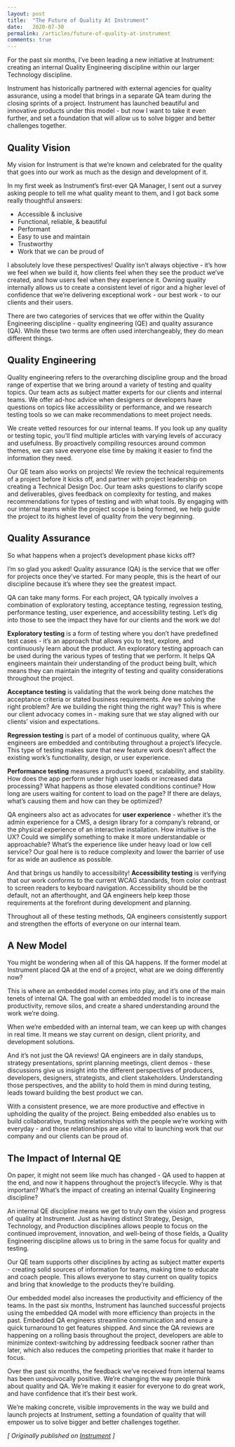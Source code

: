 ```yaml
---
layout: post
title:  "The Future of Quality At Instrument"
date:   2020-07-30
permalink: /articles/future-of-quality-at-instrument
comments: true
---
```


For the past six months, I’ve been leading a new initiative at Instrument: creating an internal Quality Engineering discipline within our larger Technology discipline.

Instrument has historically partnered with external agencies for quality assurance, using a model that brings in a separate QA team during the closing sprints of a project. Instrument has launched beautiful and innovative products under this model - but now I want to take it even further, and set a foundation that will allow us to solve bigger and better challenges together.

## Quality Vision

My vision for Instrument is that we’re known and celebrated for the quality that goes into our work as much as the design and development of it.

In my first week as Instrument’s first-ever QA Manager, I sent out a survey asking people to tell me what quality meant to them, and I got back some really thoughtful answers:

- Accessible & inclusive
- Functional, reliable, & beautiful
- Performant
- Easy to use and maintain
- Trustworthy
- Work that we can be proud of

I absolutely love these perspectives! Quality isn’t always objective - it’s how we feel when we build it, how clients feel when they see the product we’ve created, and how users feel when they experience it. Owning quality internally allows us to create a consistent level of rigor and a higher level of confidence that we’re delivering exceptional work - our best work - to our clients and their users.

There are two categories of services that we offer within the Quality Engineering discipline - quality engineering (QE) and quality assurance (QA). While these two terms are often used interchangeably, they do mean different things.

## Quality Engineering

Quality engineering refers to the overarching discipline group and the broad range of expertise that we bring around a variety of testing and quality topics. Our team acts as subject matter experts for our clients and internal teams. We offer ad-hoc advice when designers or developers have questions on topics like accessibility or performance, and we research testing tools so we can make recommendations to meet project needs.

We create vetted resources for our  internal teams. If you look up any quality or testing topic, you’ll find multiple articles with varying levels of accuracy and usefulness. By proactively compiling resources around common themes, we can save everyone else time by making it easier to find the information they need.

Our QE team also works on projects! We review the technical requirements of a project before it kicks off, and partner with project leadership on creating a Technical Design Doc. Our team asks questions to clarify scope and deliverables, gives feedback on complexity for testing, and makes recommendations for types of testing and with what tools. By engaging with our internal teams while the project scope is being formed, we help guide the project to its highest level of quality from the very beginning.

## Quality Assurance

So what happens when a project’s development phase kicks off?

I’m so glad you asked! Quality assurance (QA) is the service that we offer for projects once they’ve started. For many people, this is the heart of our discipline because it’s where they see the greatest impact. 

QA can take many forms. For each project, QA typically involves a combination of exploratory testing, acceptance testing, regression testing, performance testing, user experience, and accessibility testing. Let’s dig into those to see the impact they have for our clients and the work we do!

**Exploratory testing** is a form of testing where you don’t have predefined test cases - it’s an approach that allows you to test, explore, and continuously learn about the product. An exploratory testing approach can be used during the various types of testing that we perform. It helps QA engineers maintain their understanding of the product being built, which means they can maintain the integrity of testing and quality considerations throughout the project.

**Acceptance testing** is validating that the work being done matches the acceptance criteria or stated business requirements. Are we solving the right problem? Are we building the right thing the right way? This is where our client advocacy comes in - making sure that we stay aligned with our clients’ vision and expectations.

**Regression testing** is part of a model of continuous quality, where QA engineers are embedded and contributing throughout a project’s lifecycle. This type of testing makes sure that new feature work doesn’t affect the existing work’s functionality, design, or user experience. 

**Performance testing** measures a product’s speed, scalability, and stability. How does the app perform under high user loads or increased data processing? What happens as those elevated conditions continue? How long are users waiting for content to load on the page? If there are delays, what’s causing them and how can they be optimized? 

QA engineers also act as advocates for **user experience** - whether it’s the admin experience for a CMS, a design library for a company’s rebrand, or the physical experience of an interactive installation. How intuitive is the UX? Could we simplify something to make it more understandable or approachable? What’s the experience like under heavy load or low cell service? Our goal here is to reduce complexity and lower the barrier of use for as wide an audience as possible.

And that brings us handily to accessibility! **Accessibility testing** is verifying that our work conforms to the current WCAG standards, from color contrast to screen readers to keyboard navigation. Accessibility should be the default, not an afterthought, and QA engineers help keep those requirements at the forefront during development and planning.

Throughout all of these testing methods, QA engineers consistently support and strengthen the efforts of everyone on our internal team. 

## A New Model

You might be wondering when all of this QA happens. If the former model at Instrument placed QA at the end of a project, what are we doing differently now?

This is where an embedded model comes into play, and it’s one of the main tenets of internal QA. The goal with an embedded model is to increase productivity, remove silos, and create a shared understanding around the work we’re doing.

When we’re embedded with an internal team, we can keep up with changes in real time. It means we stay current on design, client priority, and development solutions. 

And it’s not just the QA reviews! QA engineers are in daily standups, strategy presentations, sprint planning meetings, client demos - these discussions give us insight into the different perspectives of producers, developers, designers, strategists, and client stakeholders. Understanding those perspectives, and the ability to hold them in mind during testing, leads toward building the best product we can.

With a consistent presence, we are more productive and effective in upholding the quality of the project. Being embedded also enables us to build collaborative, trusting relationships with the people we’re working with everyday - and those relationships are also vital to launching work that our company and our clients can be proud of.

## The Impact of Internal QE

On paper, it might not seem like much has changed - QA used to happen at the end, and now it happens throughout the project’s lifecycle. Why is that important? What’s the impact of creating an internal Quality Engineering discipline?

An internal QE discipline means we get to truly own the vision and progress of quality at Instrument. Just as having distinct Strategy, Design, Technology, and Production disciplines allows people to focus on the continued improvement, innovation, and well-being of those fields, a Quality Engineering discipline allows us to bring in the same focus for quality and testing.

Our QE team supports other disciplines by acting as subject matter experts - creating solid sources of information for teams, making time to educate and coach people. This allows everyone to stay current on quality topics and bring that knowledge to the products they’re building. 

Our embedded model also increases the productivity and efficiency of the teams. In the past six months, Instrument has launched successful projects using the embedded QA model with more efficiency than projects in the past. Embedded QA engineers streamline communication and ensure a quick turnaround to get features shipped. And since the QA reviews are happening on a rolling basis throughout the project, developers are able to minimize context-switching by addressing feedback sooner rather than later, which also reduces the competing priorities that make it harder to focus.

Over the past six months, the feedback we’ve received from internal teams has been unequivocally positive. We’re changing the way people think about quality and QA. We’re making it easier for everyone to do great work, and have confidence that it’s their best work. 

We’re making concrete, visible improvements in the way we build and launch projects at Instrument, setting a foundation of quality that will empower us to solve bigger and better challenges together.

*[ Originally published on [Instrument](https://www.instrument.com/articles/the-future-of-quality-at-instrument) ]*